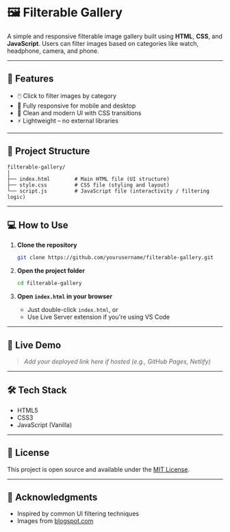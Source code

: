 
# 🖼️ Filterable Gallery

A simple and responsive filterable image gallery built using **HTML**, **CSS**, and **JavaScript**. Users can filter images based on categories like watch, headphone, camera, and phone.

---

## 🚀 Features

- 🖱️ Click to filter images by category
- 📱 Fully responsive for mobile and desktop
- 🎨 Clean and modern UI with CSS transitions
- ⚡ Lightweight – no external libraries

---

## 📁 Project Structure

```
filterable-gallery/
│
├── index.html        # Main HTML file (UI structure)
├── style.css         # CSS file (styling and layout)
└── script.js         # JavaScript file (interactivity / filtering logic)
```

---

## 💻 How to Use

1. **Clone the repository**
   ```bash
   git clone https://github.com/yourusername/filterable-gallery.git
   ```

2. **Open the project folder**
   ```bash
   cd filterable-gallery
   ```

3. **Open `index.html` in your browser**
   - Just double-click `index.html`, or
   - Use Live Server extension if you're using VS Code

---

## 🔗 Live Demo

> _Add your deployed link here if hosted (e.g., GitHub Pages, Netlify)_

---

## 🛠️ Tech Stack

- HTML5
- CSS3
- JavaScript (Vanilla)

---

## 📄 License

This project is open source and available under the [MIT License](LICENSE).

---

## 🙌 Acknowledgments

- Inspired by common UI filtering techniques
- Images from [blogspot.com](https://www.blogspot.com)
